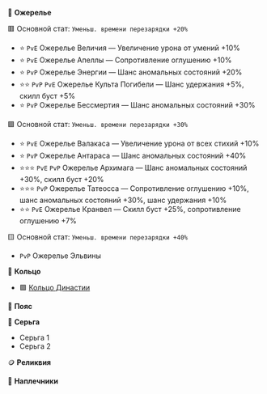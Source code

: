 💎 **Ожерелье**

🟥 Основной стат: `Уменьш. времени перезарядки +20%`
- ⭐ `PvE` Ожерелье Величия — Увеличение урона от умений +10%
- ⭐ `PvE` Ожерелье Апеллы — Сопротивление оглушению +10%
- ⭐ `PvP` Ожерелье Энергии — Шанс аномальных состояний +20%
- ⭐⭐ `PvP` `PvE` Ожерелье Культа Погибели — Шанс удержания +5%, скилл буст +5%
- ⭐ `PvP` Ожерелье Бессмертия — Шанс аномальных состояний +30%

🟪 Основной стат: `Уменьш. времени перезарядки +30%`
- ⭐ `PvE` Ожерелье Валакаса — Увеличение урона от всех стихий +10%
- ⭐ `PvP` Ожерелье Антараса — Шанс аномальных состояний +40%
- ⭐⭐⭐ `PvE` `PvP` Ожерелье Архимага — Шанс аномальных состояний +30%, скилл буст +20%
- ⭐⭐⭐ `PvP` Ожерелье Татеосса — Сопротивление оглушению +10%, шанс аномальных состояний +30%, шанс удержания +10%
- ⭐⭐ `PvE` Ожерелье Кранвел — Скилл буст +25%, сопротивление оглушению +7%

🟨 Основной стат: `Уменьш. времени перезарядки +40%`
- `PvP` Ожерелье Эльвины

💍 **Кольцо**
- 🟪 [Кольцо Династии](https://discord.com/channels/1024253918429061140/1295336922624954380)

🧢 **Пояс**

📿 **Серьга**
- Серьга 1
- Серьга 2

🪙 **Реликвия**

🥋 **Наплечники**

